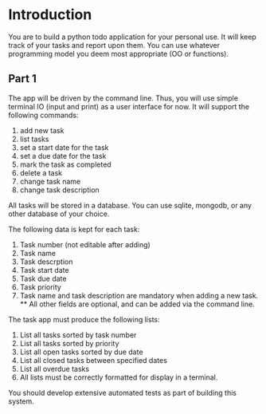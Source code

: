 # Introduction
You are to build a python todo application for your personal use. It will keep track of your tasks and report upon them. 
You can use whatever programming model you deem most appropriate (OO or functions).

## Part 1
The app will be driven by the command line. Thus, you will use simple terminal IO (input and print) as a user interface 
for now. It will support the following commands:

   1. add new task
   2. list tasks
   3. set a start date for the task
   4. set a due date for the task
   5. mark the task as completed
   6. delete a task
   7. change task name
   8. change task description

All tasks will be stored in a database. You can use sqlite, mongodb, or any other database of your choice.

The following data is kept for each task:

1. Task number (not editable after adding)
2. Task name
3. Task descrption
4. Task start date
5. Task due date
6. Task priority
7. Task name and task description are mandatory when adding a new task. 
** All other fields are optional, and can be added via the command line.

The task app must produce the following lists:

1. List all tasks sorted by task number
2. List all tasks sorted by priority
3. List all open tasks sorted by due date
4. List all closed tasks between specified dates
5. List all overdue tasks
6. All lists must be correctly formatted for display in a terminal.

You should develop extensive automated tests as part of building this system.